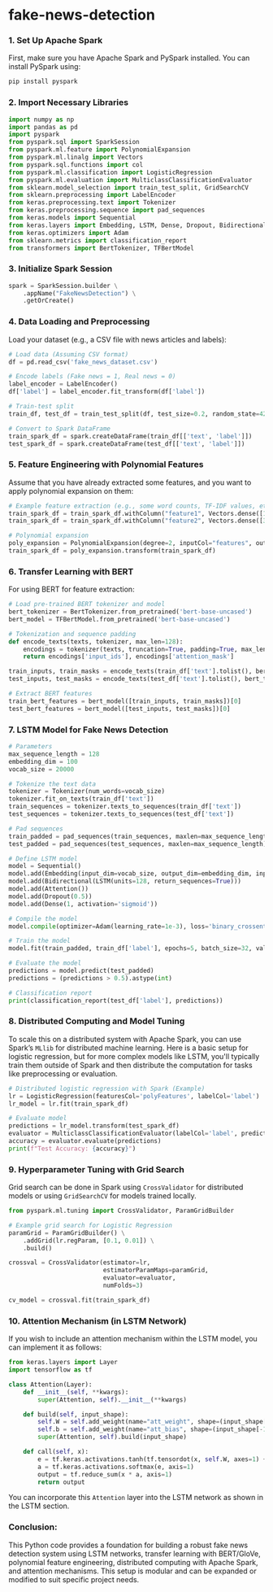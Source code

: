 # fake-news-detection


### **1. Set Up Apache Spark**

First, make sure you have Apache Spark and PySpark installed. You can install PySpark using:

```bash
pip install pyspark
```

### **2. Import Necessary Libraries**

```python
import numpy as np
import pandas as pd
import pyspark
from pyspark.sql import SparkSession
from pyspark.ml.feature import PolynomialExpansion
from pyspark.ml.linalg import Vectors
from pyspark.sql.functions import col
from pyspark.ml.classification import LogisticRegression
from pyspark.ml.evaluation import MulticlassClassificationEvaluator
from sklearn.model_selection import train_test_split, GridSearchCV
from sklearn.preprocessing import LabelEncoder
from keras.preprocessing.text import Tokenizer
from keras.preprocessing.sequence import pad_sequences
from keras.models import Sequential
from keras.layers import Embedding, LSTM, Dense, Dropout, Bidirectional, Attention
from keras.optimizers import Adam
from sklearn.metrics import classification_report
from transformers import BertTokenizer, TFBertModel
```

### **3. Initialize Spark Session**

```python
spark = SparkSession.builder \
    .appName("FakeNewsDetection") \
    .getOrCreate()
```

### **4. Data Loading and Preprocessing**

Load your dataset (e.g., a CSV file with news articles and labels):

```python
# Load data (Assuming CSV format)
df = pd.read_csv('fake_news_dataset.csv')

# Encode labels (Fake news = 1, Real news = 0)
label_encoder = LabelEncoder()
df['label'] = label_encoder.fit_transform(df['label'])

# Train-test split
train_df, test_df = train_test_split(df, test_size=0.2, random_state=42)

# Convert to Spark DataFrame
train_spark_df = spark.createDataFrame(train_df[['text', 'label']])
test_spark_df = spark.createDataFrame(test_df[['text', 'label']])
```

### **5. Feature Engineering with Polynomial Features**

Assume that you have already extracted some features, and you want to apply polynomial expansion on them:

```python
# Example feature extraction (e.g., some word counts, TF-IDF values, etc.)
train_spark_df = train_spark_df.withColumn("feature1", Vectors.dense([1.0, 2.0]))
train_spark_df = train_spark_df.withColumn("feature2", Vectors.dense([3.0, 4.0]))

# Polynomial expansion
poly_expansion = PolynomialExpansion(degree=2, inputCol="features", outputCol="polyFeatures")
train_spark_df = poly_expansion.transform(train_spark_df)
```

### **6. Transfer Learning with BERT**

For using BERT for feature extraction:

```python
# Load pre-trained BERT tokenizer and model
bert_tokenizer = BertTokenizer.from_pretrained('bert-base-uncased')
bert_model = TFBertModel.from_pretrained('bert-base-uncased')

# Tokenization and sequence padding
def encode_texts(texts, tokenizer, max_len=128):
    encodings = tokenizer(texts, truncation=True, padding=True, max_length=max_len, return_tensors='tf')
    return encodings['input_ids'], encodings['attention_mask']

train_inputs, train_masks = encode_texts(train_df['text'].tolist(), bert_tokenizer)
test_inputs, test_masks = encode_texts(test_df['text'].tolist(), bert_tokenizer)

# Extract BERT features
train_bert_features = bert_model([train_inputs, train_masks])[0]
test_bert_features = bert_model([test_inputs, test_masks])[0]
```

### **7. LSTM Model for Fake News Detection**

```python
# Parameters
max_sequence_length = 128
embedding_dim = 100
vocab_size = 20000

# Tokenize the text data
tokenizer = Tokenizer(num_words=vocab_size)
tokenizer.fit_on_texts(train_df['text'])
train_sequences = tokenizer.texts_to_sequences(train_df['text'])
test_sequences = tokenizer.texts_to_sequences(test_df['text'])

# Pad sequences
train_padded = pad_sequences(train_sequences, maxlen=max_sequence_length)
test_padded = pad_sequences(test_sequences, maxlen=max_sequence_length)

# Define LSTM model
model = Sequential()
model.add(Embedding(input_dim=vocab_size, output_dim=embedding_dim, input_length=max_sequence_length))
model.add(Bidirectional(LSTM(units=128, return_sequences=True)))
model.add(Attention())
model.add(Dropout(0.5))
model.add(Dense(1, activation='sigmoid'))

# Compile the model
model.compile(optimizer=Adam(learning_rate=1e-3), loss='binary_crossentropy', metrics=['accuracy'])

# Train the model
model.fit(train_padded, train_df['label'], epochs=5, batch_size=32, validation_split=0.2)

# Evaluate the model
predictions = model.predict(test_padded)
predictions = (predictions > 0.5).astype(int)

# Classification report
print(classification_report(test_df['label'], predictions))
```

### **8. Distributed Computing and Model Tuning**

To scale this on a distributed system with Apache Spark, you can use Spark’s `MLlib` for distributed machine learning. Here is a basic setup for logistic regression, but for more complex models like LSTM, you'll typically train them outside of Spark and then distribute the computation for tasks like preprocessing or evaluation.

```python
# Distributed logistic regression with Spark (Example)
lr = LogisticRegression(featuresCol='polyFeatures', labelCol='label')
lr_model = lr.fit(train_spark_df)

# Evaluate model
predictions = lr_model.transform(test_spark_df)
evaluator = MulticlassClassificationEvaluator(labelCol='label', predictionCol='prediction', metricName='accuracy')
accuracy = evaluator.evaluate(predictions)
print(f"Test Accuracy: {accuracy}")
```

### **9. Hyperparameter Tuning with Grid Search**

Grid search can be done in Spark using `CrossValidator` for distributed models or using `GridSearchCV` for models trained locally.

```python
from pyspark.ml.tuning import CrossValidator, ParamGridBuilder

# Example grid search for Logistic Regression
paramGrid = ParamGridBuilder() \
    .addGrid(lr.regParam, [0.1, 0.01]) \
    .build()

crossval = CrossValidator(estimator=lr,
                          estimatorParamMaps=paramGrid,
                          evaluator=evaluator,
                          numFolds=3)

cv_model = crossval.fit(train_spark_df)
```

### **10. Attention Mechanism (in LSTM Network)**

If you wish to include an attention mechanism within the LSTM model, you can implement it as follows:

```python
from keras.layers import Layer
import tensorflow as tf

class Attention(Layer):
    def __init__(self, **kwargs):
        super(Attention, self).__init__(**kwargs)

    def build(self, input_shape):
        self.W = self.add_weight(name="att_weight", shape=(input_shape[-1], input_shape[-1]), initializer="glorot_uniform", trainable=True)
        self.b = self.add_weight(name="att_bias", shape=(input_shape[-1],), initializer="glorot_uniform", trainable=True)
        super(Attention, self).build(input_shape)

    def call(self, x):
        e = tf.keras.activations.tanh(tf.tensordot(x, self.W, axes=1) + self.b)
        a = tf.keras.activations.softmax(e, axis=1)
        output = tf.reduce_sum(x * a, axis=1)
        return output
```

You can incorporate this `Attention` layer into the LSTM network as shown in the LSTM section.

### **Conclusion:**

This Python code provides a foundation for building a robust fake news detection system using LSTM networks, transfer learning with BERT/GloVe, polynomial feature engineering, distributed computing with Apache Spark, and attention mechanisms. This setup is modular and can be expanded or modified to suit specific project needs.

